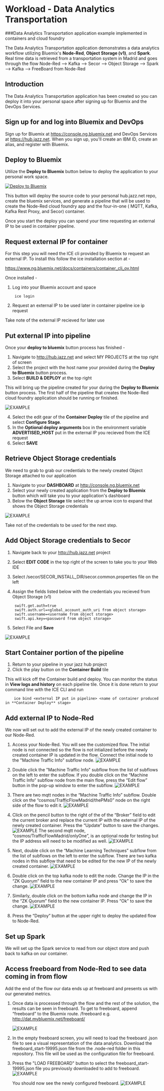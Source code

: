 # Workload - Data Analytics Transportation 


###Data Analytics Transportation application example implemented in containers and cloud foundry


The Data Analytics Transportation application demonstrates
a data analytics workflow utilizing Bluemix's **Node-Red**, **Object Storage (v1)**, and **Spark**. Real time data is retrieved from a transportation
system in Madrid and goes through the flow Node-Red --> Kafka --> Secor --> Object Storage --> Spark --> Kafka --> FreeBoard from Node-Red

## Introduction

The Data Analytics Transportation application has been created so you can deploy it into your personal space
after signing up for Bluemix and the DevOps Services. 

## Sign up for and log into Bluemix and DevOps

Sign up for Bluemix at https://console.ng.bluemix.net and DevOps Services at https://hub.jazz.net.
When you sign up, you'll create an IBM ID, create an alias, and register with Bluemix.

## Deploy to Bluemix

Utilize the **Deploy to Bluemix** button below to deploy the application to your personal work space.

[![Deploy to Bluemix](https://bluemix.net/deploy/button.png)](https://bluemix.net/deploy?repository=https://hub.jazz.net/git/wprichar/data-analytics-transportation)

This button will deploy the source code to your personal hub.jazz.net repo, create the bluemix services, and generate a pipeline that will be used to create the 
Node-Red cloud foundry app and the four-in-one ( MQTT, Kafka, Kafka Rest Proxy, and Secor) container.

Once you start the deploy you can spend your time requesting an external IP to be used in container pipeline.

## Request external IP for container

For this step you will need the ICE cli provided by Bluemix to request an external IP. To install this follow the ice installation section at - 

https://www.ng.bluemix.net/docs/containers/container_cli_ov.html

Once installed -

1. Log into your Bluemix account and space 

		ice login
2. Request an external IP to be used later in container pipeline
		ice ip request
		
Take note of the external IP recieved for later use


## Put external IP into pipeline

Once your **deploy to bluemix** button process has finished - 

1. Navigate to http://hub.jazz.net and select MY PROJECTS at the top right of screen
2. Select the project with the host name your provided during the **Deploy to Bluemix** button process.
3. Select **BUILD & DEPLOY** at the top right

This will bring up the pipeline created for your during the **Deploy to Bluemix** button process. The first half of the pipeline that creates the Node-Red
cloud foundry application should be running or finished.

 
![EXAMPLE](images/pipelinestatus2.jpg)

4. Select the edit gear of the **Container Deploy** tile of the pipeline and select **Configure Stage**.
5. In the **Optional deploy arguments** box in the environment variable **ADVERTISED_HOST** put in the external IP you recieved from the ICE request
6. Select **SAVE**


## Retrieve Object Storage credentials

We need to grab to grab our credentials to the newly created Object Storage attached to our application


1. Navigate to your **DASHBOARD** at http://console.ng.bluemix.net
2. Select your newly created application from the **Deploy to Bluemix** button which will take you to your application's dashboard
2. Below the **Object Storage** tile select the up arrow icon to expand that shows the Object Storage credentials


![EXAMPLE](images/uparrow.jpg) 


Take not of the credentials to be used for the next step.


## Add Object Storage credentials to Secor

1. Navigate back to your http://hub.jazz.net project
2. Select **EDIT CODE** in the top right of the screen to take you to your Web IDE
3. Select /secor/SECOR_INSTALL_DIR/secor.common.properties file on the left
4. Assign the fields listed below with the credentials you recieved from Object Storage (v1)

		swift.get.auth=true
		swift.auth.url=<global_account_auth_uri from object storage>
		swift.username=<username from object storage>
		swift.api.key=<password from object storage>
5. Select File and **Save**

![EXAMPLE](images/secorcredentials.jpg)

## Start Container portion of the pipeline

1. Return to your pipeline in your jazz hub project
2. Click the play button on the **Container Build** tile

This will kick off the Container build and deploy. You can monitor the status in **View logs and history** on each pipeline tile. Once it is done return to your command line with the ICE CLI and run

		ice bind <external IP put in pipeline> <name of container produced in **Container Deploy** stage>
		

## Add external IP to Node-Red

We now will set out to add the external IP of the newly created container to our Node-Red.

1. Access your Node-Red. You will see the customized flow. The initial node is not connected so the flow is not intialized before the newly created container IP is updated in the flow.
Connect the initial node to the "Machine Traffic Info" subflow node.
![EXAMPLE](images/connect_start_node.png)

2. Double click the "Machine Traffic Info" subflow from the list of subflows on the left to enter the subflow. If you double click on the “Machine Traffic Info” subflow node from the main flow, press the “Edit flow” button in the pop-up window to enter the subflow.
![EXAMPLE](images/mqtt_node_overview_flow.png)

3. There are two mqtt nodes in the “Machine Traffic Info” subflow. Double click on the “cosmos/TrafficFlowMadrid/thePMs0” node on the right side of the flow to edit it. 
![EXAMPLE](images/mqtt_ip_edit.jpg)

4. Click on the pencil button to the right of the of the “Broker” field to edit the current broker and replace the current IP with the external IP of the newly created container. Press the “Update” button to save the changes.
![EXAMPLE](images/mqtt_edit_node.jpg)
The second mqtt node, “cosmos/TrafficFlowMadrid/onlyOne”, is an optional node for testing but the IP address will need to be modified as well.
![EXAMPLE](images/mqtt_ip_edit_extra.jpg)

5. Next, double click on the “Machine Learning Techniques” subflow from the list of subflows on the left to enter the subflow. There are two kafka nodes in this subflow that need to be edited for the new IP of the newly created container.
![EXAMPLE](images/kafka_node_overview_flow.png)

6. Double click on the top kafka node to edit the node. Change the IP in the “ZK Quorum” field to the new container IP and press “Ok” to save the change.
![EXAMPLE](images/kafka_node_edit1.png)

7. Similarly, double click on the bottom kafka node and change the IP in the “ZK Quorum” field to the new container IP. Press “Ok” to save the change.
![EXAMPLE](images/kafka_node_edit2.png)

8. Press the “Deploy” button at the upper right to deploy the updated flow to Node-Red.



## Set up Spark

We will set up the Spark service to read from our object store and push back to kafka on our container.


## Access freeboard from Node-Red to see data coming in from flow

Add the end of the flow our data ends up at freeboard and presents us with our generated metrics.

1. Once data is processed through the flow and the rest of the solution, the results can be seen in freeboard. To get to freeboard, append “freeboard” to the Bluemix route. <route>/freeboard
e.g. http://dat.mybluemix.net/freeboard/

	![EXAMPLE](images/bluemix_route.jpg)

2. In the empty freeboard screen, you will need to load the freeboard .json file to see a visual representation of the data analytics. Download the freeboard_start-19995.json file from the .node-red folder in this repository. This file will be used as the configuration file for freeboard.

3. Press the "LOAD FREEBOARD" button to select the freeboard_start-19995.json file you previously downloaded to add to freeboard.
![EXAMPLE](images/blank_freeboard.jpg)

	You should now see the newly configured freeboard.
![EXAMPLE](images/loaded_freeboard.png)


